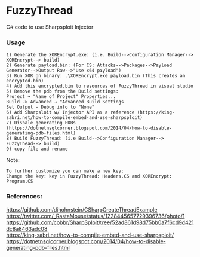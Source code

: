 # FuzzyThread

C# code to use Sharpsploit Injector

### Usage
```
1) Generate the XOREncrypt.exe: (i.e. Build-->Configuration Manager--> XOREncrypt--> build)
2) Generate payload.bin: (For CS: Attacks-->Packages-->Payload Generator-->Output Raw-->"Use x64 payload")
3) Run XOR on binary: .\XOREncrypt.exe payload.bin (This creates an encrypted.bin)
4) Add this encrypted.bin to resources of FuzzyThread in visual studio
5) Remove the pdb from the Build settings:
Project → "Name of Project" Properties...
Build -> Advanced → "Advanced Build Settings
Set Output - Debug info to "None"
6) Add Sharpsloit w/ Injector API as a reference (https://king-sabri.net/how-to-compile-embed-and-use-sharpsploit)
7) Disbale generating PDBs (https://dotnetnsqlcorner.blogspot.com/2014/04/how-to-disable-generating-pdb-files.html)
8) Build FuzzyThread: (i.e Build-->Configuration Manager--> FuzzyThead--> build)
9) copy file and rename
```

Note:
```
To further customize you can make a new key:
Change the key: key in FuzzyThread: Headers.CS and XOREncrypt: Program.CS  
```

### References:

https://github.com/djhohnstein/CSharpCreateThreadExample <br />
https://twitter.com/_RastaMouse/status/1228445657729396736/photo/1 <br />
https://github.com/cobbr/SharpSploit/tree/52ad861d98d75bb0a7f6cd9d421dc8a8463adc08 <br />
https://king-sabri.net/how-to-compile-embed-and-use-sharpsploit/ <br />
https://dotnetnsqlcorner.blogspot.com/2014/04/how-to-disable-generating-pdb-files.html <br />
